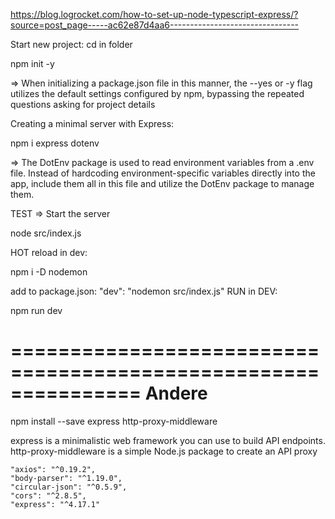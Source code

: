 https://blog.logrocket.com/how-to-set-up-node-typescript-express/?source=post_page-----ac62e87d4aa6--------------------------------

Start new project:
cd in folder

npm init -y

=> When initializing a package.json file in this manner, the --yes or -y flag utilizes the default settings configured by npm, bypassing the repeated questions asking for project details

Creating a minimal server with Express:

npm i express dotenv

=> The DotEnv package is used to read environment variables from a .env file. Instead of hardcoding environment-specific variables directly into the app, include them all in this file and utilize the DotEnv package to manage them.

TEST => Start the server

node src/index.js

HOT reload in dev:

npm i -D nodemon

add to package.json: "dev": "nodemon src/index.js"
RUN in DEV:

npm run dev

===============================================================
Andere
===============================================================
npm install --save express http-proxy-middleware

express is a minimalistic web framework you can use to build API endpoints.
http-proxy-middleware is a simple Node.js package to create an API proxy

    "axios": "^0.19.2",
    "body-parser": "^1.19.0",
    "circular-json": "^0.5.9",
    "cors": "^2.8.5",
    "express": "^4.17.1"
